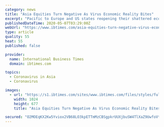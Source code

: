 ```yaml
---
category: news
title: "Asia Equities Turn Negative As Virus Economic Reality Bites"
excerpt: "Pacific to Europe and US states reopening their shattered economies, global equities have enjoyed a strong revival after crashing in March, with oil also getting much-needed support from hopes for a pick-up in demand."
publishedDateTime: 2020-05-07T03:29:00Z
webUrl: "https://www.ibtimes.com/asia-equities-turn-negative-virus-economic-reality-bites-2971741"
type: article
quality: 55
heat: 55
published: false

provider:
  name: International Business Times
  domain: ibtimes.com

topics:
  - Coronavirus in Asia
  - Coronavirus

images:
  - url: "https://s1.ibtimes.com/sites/www.ibtimes.com/files/styles/full/public/2020/05/06/markets-have-been-rallying-as-lockdowns-that-emptied.jpg"
    width: 1024
    height: 677
    title: "Asia Equities Turn Negative As Virus Economic Reality Bites"

secured: "O2MOEqKX2Kw5Yviox2VB68LO3kpETTmMzCBSgpkrUUXjbuSW4TlXaZ9UwfoVtzc9RB6Tn/XVpNBcmfpsFDUwcQaJ8HtdrSKyO9w9+wI4CDLzlNfgf5l17AI9m+9bWcKbRVKxN9I6VWT6pOBZLG4bLijO6ninZp18g8FqgYnXRPgmY77CxoNBJT0GqF3sIPXyI8lngO83O8XqCEc0E1X9MI7jKLS0cgkqvM2Xq6Ty5Xb1+nwJtp1K4xu3zMfHWJR2MeVlq4JEMHtp/GL2UwnYe4NeCQnlqD3eVAfVwSwb1zTwwFy0ZpnzFo7jyNtkZMd6;W8gPeNQxBsrcHZVZfR//KA=="
---
```


